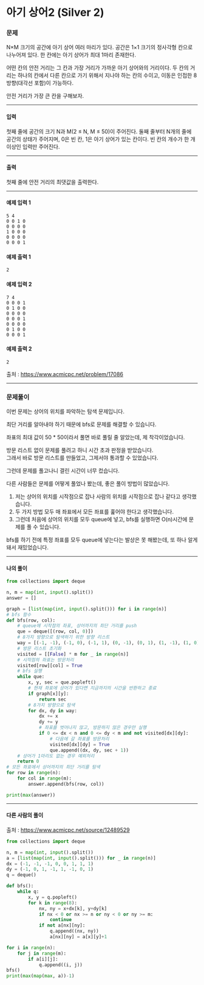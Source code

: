 # 아기 상어2 (Silver 2)

### 문제

N×M 크기의 공간에 아기 상어 여러 마리가 있다. 공간은 1×1 크기의 정사각형 칸으로 나누어져 있다. 한 칸에는 아기 상어가 최대 1마리 존재한다.   

어떤 칸의 안전 거리는 그 칸과 가장 거리가 가까운 아기 상어와의 거리이다. 두 칸의 거리는 하나의 칸에서 다른 칸으로 가기 위해서 지나야 하는 칸의 수이고, 이동은 인접한 8방향(대각선 포함)이 가능하다.   

안전 거리가 가장 큰 칸을 구해보자.   

---

#### 입력

첫째 줄에 공간의 크기 N과 M(2 ≤ N, M ≤ 50)이 주어진다. 둘째 줄부터 N개의 줄에 공간의 상태가 주어지며, 0은 빈 칸, 1은 아기 상어가 있는 칸이다. 빈 칸의 개수가 한 개 이상인 입력만 주어진다.   

---

#### 출력

첫째 줄에 안전 거리의 최댓값을 출력한다.

---

#### 예제 입력 1
~~~
5 4
0 0 1 0
0 0 0 0
1 0 0 0
0 0 0 0
0 0 0 1
~~~

#### 예제 출력 1
~~~
2
~~~

#### 예제 입력 2
~~~
7 4
0 0 0 1
0 1 0 0
0 0 0 0
0 0 0 1
0 0 0 0
0 1 0 0
0 0 0 1
~~~

#### 예제 출력 2
~~~
2
~~~

출처 : https://www.acmicpc.net/problem/17086

---

### 문제풀이

이번 문제는 상어의 위치를 파악하는 탐색 문제입니다.   

최단 거리를 알아내야 하기 때문에 bfs로 문제를 해결할 수 있습니다.   

좌표의 최대 값이 50 * 50이라서 풀면 바로 풀릴 줄 알았는데, 제 착각이었습니다.   

방문 리스트 없이 문제를 풀려고 하니 시간 초과 판정을 받았습니다.   
그래서 바로 방문 리스트를 만들었고, 그제서야 통과할 수 있었습니다.   

그런데 문제를 풀고나니 결린 시간이 너무 컸습니다.   

다른 사람들은 문제를 어떻게 풀었나 봤는데, 좋은 풀이 방법이 많았습니다.   

1. 저는 상어의 위치를 시작점으로 잡나 사람의 위치를 시작점으로 잡나 같다고 생각했습니다.
2. 두 가지 방법 모두 매 좌표에서 모든 좌표를 훑어야 한다고 생각했습니다.
3. 그런데 처음에 상어의 위치를 모두 queue에 넣고, bfs를 실행하면 O(n)시간에 문제를 풀 수 있습니다.

bfs를 하기 전에 특정 좌표를 모두 queue에 넣는다는 발상은 못 해봤는데, 또 하나 알게돼서 재밌었습니다.

---

#### 나의 풀이

~~~python
from collections import deque

n, m = map(int, input().split())
answer = []

graph = [list(map(int, input().split())) for i in range(n)]
# bfs 함수
def bfs(row, col):
    # queue에 시작점의 좌표, 상어까지의 최단 거리를 push
    que = deque([(row, col, 0)])
    # 8가지 방향으로 탐색하기 위한 방향 리스트
    way = [(-1, -1), (-1, 0), (-1, 1), (0, -1), (0, 1), (1, -1), (1, 0), (1, 1)]
    # 방문 리스트 초기화
    visited = [[False] * m for _ in range(n)]
    # 시작점의 좌표는 방문처리
    visited[row][col] = True
    # bfs 실행
    while que:
        x, y, sec = que.popleft()
        # 현재 좌표에 상어가 있다면 지금까지의 시간을 반환하고 종료
        if graph[x][y]:
            return sec
        # 8가지 방향으로 탐색
        for dx, dy in way:
            dx += x
            dy += y
            # 좌표를 벗어나지 않고, 방문하지 않은 경우만 실행
            if 0 <= dx < n and 0 <= dy < m and not visited[dx][dy]:
                # 다음에 갈 좌표를 방문처리
                visited[dx][dy] = True
                que.append((dx, dy, sec + 1))
    # 상어가 1마리도 없는 경우 예외처리
    return 0
# 모든 좌표에서 상어까지의 최단 거리를 탐색
for row in range(n):
    for col in range(m):
        answer.append(bfs(row, col))

print(max(answer))
~~~

---

#### 다른 사람의 풀이

출처 : https://www.acmicpc.net/source/12489529

~~~python
from collections import deque

n, m = map(int, input().split())
a = [list(map(int, input().split())) for _ in range(n)]
dx = (-1, -1, -1, 0, 0, 1, 1, 1)
dy = (-1, 0, 1, -1, 1, -1, 0, 1)
q = deque()

def bfs():
    while q:
        x, y = q.popleft()
        for k in range(8):
            nx, ny = x+dx[k], y+dy[k]
            if nx < 0 or nx >= n or ny < 0 or ny >= m:
                continue
            if not a[nx][ny]:
                q.append((nx, ny))
                a[nx][ny] = a[x][y]+1

for i in range(n):
    for j in range(m):
        if a[i][j]:
            q.append((i, j))
bfs()
print(max(map(max, a))-1)
~~~
